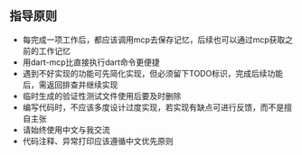 ## 指导原则
- 每完成一项工作后，都应该调用mcp去保存记忆，后续也可以通过mcp获取之前的工作记忆
- 用dart-mcp比直接执行dart命令更便捷
- 遇到不好实现的功能可先简化实现，但必须留下TODO标识，完成后续功能后，需返回排查并继续实现
- 临时生成的验证性测试文件使用后要及时删除
- 编写代码时，不应该多度设计过度实现，若实现有缺点可进行反馈，而不是擅自主张
- 请始终使用中文与我交流
 - 代码注释、异常打印应该遵循中文优先原则